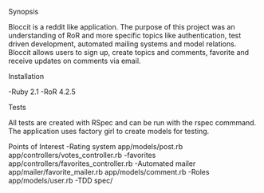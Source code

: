 Synopsis

Bloccit is a reddit like application. The purpose of this project was an understanding of RoR and more specific topics like authentication, test driven development, automated mailing systems and model relations. Bloccit allows users to sign up, create topics and comments, favorite and receive updates on comments via email. 

Installation

-Ruby 2.1
-RoR 4.2.5

Tests

All tests are created with RSpec and can be run with the rspec commmand. The application uses factory girl to create models for testing.

Points of Interest
-Rating system
  app/models/post.rb
  app/controllers/votes_controller.rb
-favorites
  app/controllers/favorites_controller.rb
-Automated mailer
  app/mailer/favorite_mailer.rb
  app/models/comment.rb
-Roles
  app/models/user.rb
-TDD
  spec/

